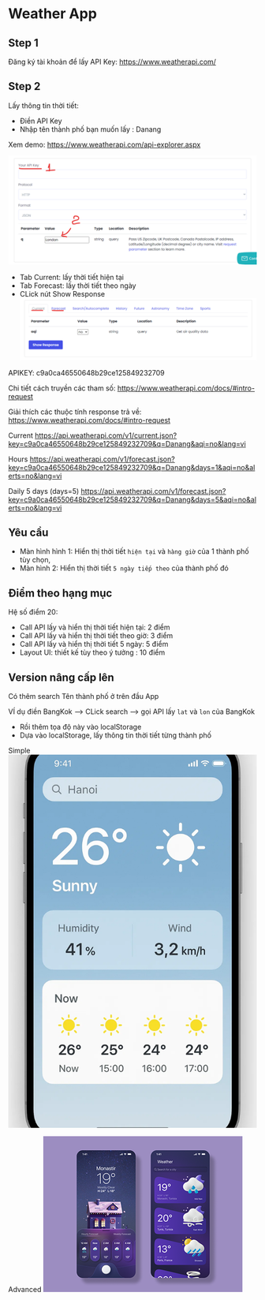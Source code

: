 # Weather App

## Step 1

Đăng ký tài khoản để lấy API Key: <https://www.weatherapi.com/>

## Step 2

Lấy thông tin thời tiết:

- Điền API Key
- Nhập tên thành phố bạn muốn lấy : Danang

Xem demo: <https://www.weatherapi.com/api-explorer.aspx>

![dêm](hd-1.png)

- Tab Current: lấy thời tiết hiện tại
- Tab Forecast: lấy thời tiết theo ngày
- CLick nút Show Response
![dêm](hd-2.png)

APIKEY: c9a0ca46550648b29ce125849232709

Chi tiết cách truyền các tham số: <https://www.weatherapi.com/docs/#intro-request>

Giải thích các thuộc tính response trả về: <https://www.weatherapi.com/docs/#intro-request>

Current
<https://api.weatherapi.com/v1/current.json?key=c9a0ca46550648b29ce125849232709&q=Danang&aqi=no&lang=vi>

Hours
<https://api.weatherapi.com/v1/forecast.json?key=c9a0ca46550648b29ce125849232709&q=Danang&days=1&aqi=no&alerts=no&lang=vi>

Daily 5 days (days=5)
<https://api.weatherapi.com/v1/forecast.json?key=c9a0ca46550648b29ce125849232709&q=Danang&days=5&aqi=no&alerts=no&lang=vi>

## Yêu cầu

- Màn hình hình 1: Hiển thị thời tiết `hiện tại` và `hàng giờ` của 1 thành phố tùy chọn,
- Màn hình 2: Hiển thị thời tiết `5 ngày tiếp theo` của thành phố đó

## Điểm theo hạng mục

Hệ số điểm 20:

- Call API lấy và hiển thị thời tiết hiện tại: 2 điểm
- Call API lấy và hiển thị thời tiết theo giờ: 3 điểm
- Call API lấy và hiển thị thời tiết 5 ngày: 5 điểm
- Layout UI: thiết kế tùy theo ý tưởng  : 10 điểm

## Version nâng cấp lên

Có thêm search Tên thành phố ở trên đầu App

VÍ dụ điền BangKok --> CLick search --> gọi API lấy `lat` và `lon` của BangKok

- Rồi thêm tọa độ này vào localStorage
- Dựa vào localStorage, lấy thông tin thời tiết từng thành phố

Simple
![app](./weather-app-ui.webp)

Advanced
![app](plan-4.png)
